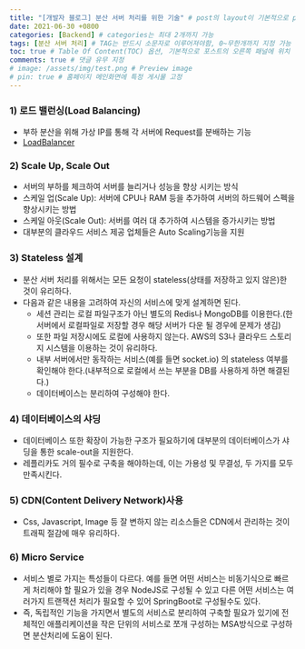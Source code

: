 ```yaml
---
title: "[개발자 블로그] 분산 서버 처리를 위한 기술" # post의 layout이 기본적으로 post로 설정되어있어서 Front Matter에 따로 layout변수를 만들어 주지 않아도 됨
date: 2021-06-30 +0800
categories: [Backend] # categories는 최대 2개까지 가능
tags: [분산 서버 처리] # TAG는 반드시 소문자로 이루어져야함, 0~무한개까지 지정 가능
toc: true # Table Of Content(TOC) 옵션, 기본적으로 포스트의 오른쪽 패널에 위치
comments: true # 댓글 유무 지정
# image: /assets/img/test.png # Preview image
# pin: true # 홈페이지 메인화면에 특정 게시물 고정
---
```



### 1) 로드 밸런싱(Load Balancing)
- 부하 분산을 위해 가상 IP를 통해 각 서버에 Request를 분배하는 기능
- [LoadBalancer](https://jeonyoungho.github.io/posts/LoadBalancer/)

### 2) Scale Up, Scale Out
- 서버의 부하를 체크하여 서버를 늘리거나 성능을 향상 시키는 방식
- 스케일 업(Scale Up): 서버에 CPU나 RAM 등을 추가하여 서버의 하드웨어 스펙을 향상시키는 방법
- 스케일 아웃(Scale Out): 서버를 여러 대 추가하여 시스템을 증가시키는 방법
- 대부분의 클라우드 서비스 제공 업체들은 Auto Scaling기능을 지원

### 3) Stateless 설계
- 분산 서버 처리를 위해서는 모든 요청이 stateless(상태를 저장하고 있지 않은)한 것이 유리하다.
- 다음과 같은 내용을 고려하여 자신의 서비스에 맞게 설계하면 된다.
    - 세션 관리는 로컬 파일구조가 아닌 별도의 Redis나 MongoDB를 이용한다.(한 서버에서 로컬파일로 저장할 경우 해당 서버가 다운 될 경우에 문제가 생김)
    - 또한 파일 저장시에도 로컬에 사용하지 않는다. AWS의 S3나 클라우드 스토리지 시스템을 이용하는 것이 유리하다.
    -  내부 서버에서만 동작하는 서비스(예를 들면 socket.io) 의 stateless 여부를 확인해야 한다.(내부적으로 로컬에서 쓰는 부분을 DB를 사용하게 하면 해결된다.)
    - 데이터베이스는 분리하여 구성해야 한다.

### 4) 데이터베이스의 샤딩
- 데이터베이스 또한 확장이 가능한 구조가 필요하기에 대부분의 데이터베이스가 샤딩을 통한 scale-out을 지원한다.
- 레플리카도 거의 필수로 구축을 해야하는데, 이는 가용성 및 무결성, 두 가지를 모두 만족시킨다.

### 5) CDN(Content Delivery Network)사용
- Css, Javascript, Image 등 잘 변하지 않는 리소스들은 CDN에서 관리하는 것이 트래픽 절감에 매우 유리하다.

### 6) Micro Service
- 서비스 별로 가지는 특성들이 다르다. 예를 들면 어떤 서비스는 비동기식으로 빠르게 처리해야 할 필요가 있을 경우 NodeJS로 구성될 수 있고 다른 어떤 서비스는 여러가지 트랜잭션 처리가 필요할 수 있어 SpringBoot로 구성될수도 있다.
- 즉, 독립적인 기능을 가지면서 별도의 서비스로 분리하여 구축할 필요가 있기에 전체적인 애플리케이션을 작은 단위의 서비스로 쪼개 구성하는 MSA방식으로 구성하면 분산처리에 도움이 된다.